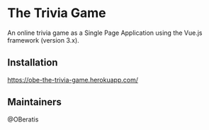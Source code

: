 # The Trivia Game

An online trivia game as a Single Page Application using the Vue.js framework (version 3.x).

## Installation

https://obe-the-trivia-game.herokuapp.com/

## Maintainers

@OBeratis


